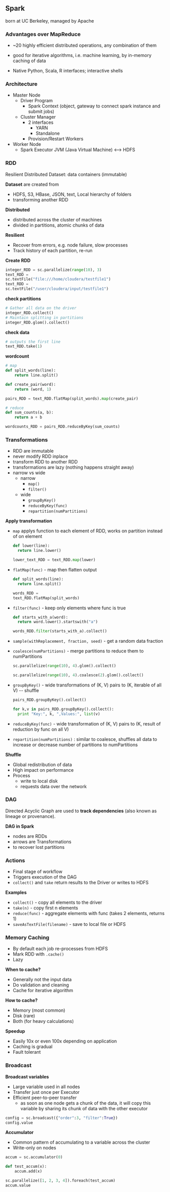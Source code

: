 ## Spark

born at UC Berkeley, managed by Apache

### Advantages over MapReduce

- ~20 highly efficient distributed operations, any combination of them

- good for iterative algorithms, i.e. machine learning, by in-memory caching of data
- Native Python, Scala, R interfaces; interactive shells

### Architecture

- Master Node
  - Driver Program
    - Spark Context (object, gateway to connect spark instance and submit jobs)
  - Cluster Manager
    - 2 interfaces
      - YARN
      - Standalone
    - Provision/Restart Workers
- Worker Node
  - Spark Executor JVM (Java Virtual Machine) <--> HDFS

### RDD

Resilient Distributed Dataset: data containers (immutable)

**Dataset** are created from

- HDFS, S3, HBase, JSON, text, Local hierarchy of folders
- transforming another RDD

**Distributed**

- distributed across the cluster of machines
- divided in partitions, atomic chunks of data

**Resilient**

- Recover from errors, e.g. node failure, slow processes
- Track history of each partition, re-run

**Create RDD**

```python
integer_RDD = sc.parallelize(range(10), 3)
text_RDD =
sc.textFile("file:///home/cloudera/testfile1")
text_RDD =
sc.textFile("/user/cloudera/input/testfile1")
```

**check partitions**

```python
# Gather all data on the driver
integer_RDD.collect()
# Maintain splitting in partitions
integer_RDD.glom().collect()
```

**check data**

```python
# outputs the first line
text_RDD.take(1)
```

**wordcount**

```python
# map
def split_words(line):
	return line.split()

def create_pair(word):
	return (word, 1)

pairs_RDD = text_RDD.flatMap(split_words).map(create_pair)

# reduce
def sum_counts(a, b):
	return a + b

wordcounts_RDD = pairs_RDD.reduceByKey(sum_counts)
```

### Transformations

- RDD are immutable
- never modify RDD inplace
- transform RDD to another RDD
- transformations are lazy (nothing happens straight away)
- narrow vs wide
  - narrow
    - `map()`
    - `filter()`
  - wide
    - `groupByKey()`
    - `reduceByKey(func)`
    - `repartition(numPartitions) `

**Apply transformation**

- `map` applys function to each element of RDD, works on partition instead of on element

  ```python
  def lower(line):
  	return line.lower()
  
  lower_text_RDD = text_RDD.map(lower)
  ```

- `flatMap(func)` - map then flatten output

  ```python
  def split_words(line):
  	return line.split()
  
  words_RDD =
  text_RDD.flatMap(split_words)
  ```

- `filter(func)` - keep only elements where func is true

  ```python
  def starts_with_a(word):
  	return word.lower().startswith("a")
  
  words_RDD.filter(starts_with_a).collect()
  ```

- `sample(withReplacement, fraction, seed)` - get a random data fraction

- `coalesce(numPartitions)` - merge partitions to reduce them to numPartitions

  ```python
  sc.parallelize(range(10), 4).glom().collect()
  
  sc.parallelize(range(10), 4).coalesce(2).glom().collect()
  ```

- `groupByKey()` - wide transformations of (K, V) pairs to (K, iterable of all V) -- shuffle

  ```python
  pairs_RDD.groupByKey().collect()
  
  for k,v in pairs_RDD.groupByKey().collect():
  	print "Key:", k, ",Values:", list(v)
  ```
  
- `reduceByKey(func)` - wide transformation of  (K, V) pairs to (K, result of reduction by func on all V)
- `repartition(numPartitions)` : similar to coalesce, shuffles all data to increase or decrease number of partitions to numPartitions

**Shuffle**

- Global redistribution of data
- High impact on performance
- Process
  - write to local disk
  - requests data over the network

### DAG

Directed Acyclic Graph are used to **track dependencies** (also known as lineage or provenance).

**DAG in Spark**

- nodes are RDDs
- arrows are Transformations
- to recover lost partitions

### Actions

- Final stage of workflow
- Triggers execution of the DAG
- `collect()` and `take` return results to the Driver or writes to HDFS

**Examples**

- `collect()` - copy all elements to the driver
- `take(n)` - copy first n elements
- `reduce(func)` - aggregate elements with func (takes 2 elements, returns 1) 
- `saveAsTextFile(filename)` - save to local file or HDFS

### Memory Caching

- By default each job re-processes from HDFS
- Mark RDD with `.cache()`
- Lazy

**When to cache?**

- Generally not the input data
- Do validation and cleaning
- Cache for iterative algorithm

**How to cache?**

- Memory (most common)
- Disk (rare)
- Both (for heavy calculations)

**Speedup**

- Easily 10x or even 100x depending on application
- Caching is gradual
- Fault tolerant

### Broadcast

**Broadcast variables**

- Large variable used in all nodes
- Transfer just once per Executor
- Efficient peer-to-peer transfer
  - as soon as one node gets a chunk of the data, it will copy this variable by sharing its chunk of data with the other executor

```python
config = sc.broadcast({"order":3, "filter":True})
config.value
```

**Accumulator**

- Common pattern of accumulating to a variable across the cluster
- Write-only on nodes

```python
accum = sc.accumulator(0)

def test_accum(x):
	accum.add(x)

sc.parallelize([1, 2, 3, 4]).foreach(test_accum)
accum.value
```

